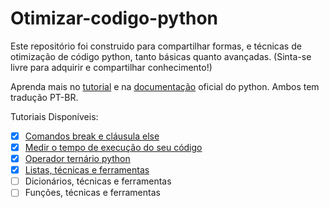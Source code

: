 # Otimizar-codigo-python
 Este repositório foi construido para compartilhar formas, e técnicas de otimização de código python, tanto básicas quanto avançadas. (Sinta-se livre para adquirir e compartilhar conhecimento!)

Aprenda mais no [tutorial](https://docs.python.org/pt-br/3/tutorial/controlflow.html#break-and-continue-statements-and-else-clauses-on-loops) e na [documentação](https://docs.python.org/pt-br/3/) oficial do python. Ambos tem tradução PT-BR.

Tutoriais Disponíveis:

- [x] [Comandos break e cláusula else](https://github.com/DavidSheltonSF/Otimizar-codigo-python/blob/main/Dicas%20de%20Otimizacao/Comando%20break%20e%20clausula%20else.md)
- [x] [Medir o tempo de execução do seu código](https://github.com/DavidSheltonSF/Otimizar-codigo-python/blob/main/Dicas%20de%20Otimizacao/Medir%20o%20tempo%20de%20execucao%20do%20seu%20codigo.md)
- [x] [Operador ternário python](https://github.com/DavidSheltonSF/Otimizar-codigo-python/blob/main/Dicas%20de%20Otimizacao/Operador%20ternario%20em%20python.md)
- [x] [Listas, técnicas e ferramentas](https://github.com/DavidSheltonSF/Otimizar-codigo-python/tree/main/Tutoriais%20de%20Otimizacao/Listas%20-%20tecnicas%20e%20ferramentas)
- [ ] Dicionários, técnicas e ferramentas
- [ ] Funções, técnicas e ferramentas
